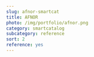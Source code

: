 ```yaml
---
slug: afnor-smartcat
title: AFNOR
photo: /img/portfolio/afnor.png
category: smartcatalog
subcategory: reference
sort: 2
reference: yes
---
```

